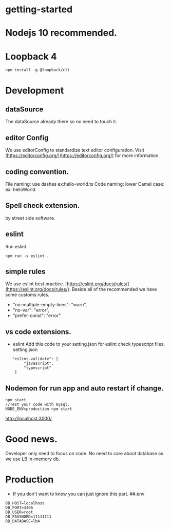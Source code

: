 # getting-started

# Nodejs 10 recommended.
# Loopback 4
```
npm install -g @loopback/cli
```
# Development
## dataSource
The dataSource already there so no need to touch it.
## editor Config
We use editorConfig to standardize text editor configuration.
Visit [https://editorconfig.org/](https://editorconfig.org/) for more information.

## coding convention.
File naming: use dashes ex:hello-world.ts
Code naming: lower Camel case: ex: helloWorld

## Spell check extension.
by street side software.

## eslint
Run eslint.
```
npm run -s eslint .
```
## simple rules
We use eslint best practice. [https://eslint.org/docs/rules/](https://eslint.org/docs/rules/).
Beside all of the recommended we have some customs rules.
- "no-multiple-empty-lines": "warn",
- "no-var": "error",
- "prefer-const": "error"

## vs code extensions.

- eslint
Add this code to your setting.json for eslint check typescript files.
setting.json
```
   "eslint.validate": [
        "javascript",
        "typescript"
    ]
```
## Nodemon for run app and auto restart if change.
```
npm start
//Test your code with mysql.
NODE_ENV=production npm start

```
[http://localhost:3000/](http://localhost:3000/)

# Good news.
Developer only need to focus on code. No need to care about database as we use LB in-memory db.

# Production
- If you don't want to know you can just ignore this part.
##.env
```
DB_HOST=localhost
DB_PORT=3306
DB_USER=root
DB_PASSWORD=11111111
DB_DATABASE=lb4
```

